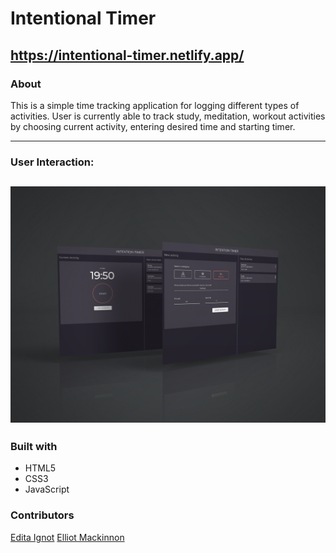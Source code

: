 # Intentional Timer

## https://intentional-timer.netlify.app/

### About 
This is a simple time tracking application for logging different types of activities. User is currently able to track study, meditation, workout activities by choosing current activity, entering desired time and starting timer. 

---
### User Interaction:
![intentional timer](/intentionaltimer.jpg)
---

### Built with
- HTML5
- CSS3
- JavaScript

### Contributors
[Edita Ignot](https://github.com/edignot)
[Elliot Mackinnon](https://github.com/emackinnon1)
